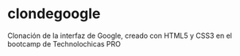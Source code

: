 # clondegoogle
Clonación de la interfaz de Google, creado con HTML5 y CSS3 en el bootcamp de Technolochicas PRO
